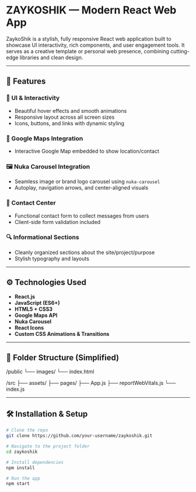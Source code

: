 #  ZAYKOSHIK — Modern React Web App

ZaykoShik is a stylish, fully responsive React web application built to showcase UI interactivity, rich components, and user engagement tools. It serves as a creative template or personal web presence, combining cutting-edge libraries and clean design.

---

## 🚀 Features

### 🧩 UI & Interactivity
- Beautiful hover effects and smooth animations
- Responsive layout across all screen sizes
- Icons, buttons, and links with dynamic styling

### 📍 Google Maps Integration
- Interactive Google Map embedded to show location/contact

### 🖼️ Nuka Carousel Integration
- Seamless image or brand logo carousel using `nuka-carousel`
- Autoplay, navigation arrows, and center-aligned visuals

### 💬 Contact Center
- Functional contact form to collect messages from users
- Client-side form validation included

### 🔍 Informational Sections
- Cleanly organized sections about the site/project/purpose
- Stylish typography and layouts

---

## ⚙️ Technologies Used

- **React.js**
- **JavaScript (ES6+)**
- **HTML5 + CSS3**
- **Google Maps API**
- **Nuka Carousel**
- **React Icons**
- **Custom CSS Animations & Transitions**

---

## 📁 Folder Structure (Simplified)

/public
└── images/
└── index.html

/src
├── assets/
├── pages/
├── App.js
├── reportWebVitals.js
└── index.js




---

## 🛠️ Installation & Setup

```bash
# Clone the repo
git clone https://github.com/your-username/zaykoshik.git

# Navigate to the project folder
cd zaykoshik

# Install dependencies
npm install

# Run the app
npm start


